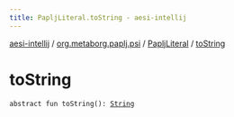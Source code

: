```yaml
---
title: PapljLiteral.toString - aesi-intellij
---
```


[aesi-intellij](../../index.html) / [org.metaborg.paplj.psi](../index.html) / [PapljLiteral](index.html) / [toString](.)

# toString

`abstract fun toString(): `[`String`](https://kotlinlang.org/api/latest/jvm/stdlib/kotlin/-string/index.html)